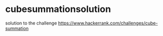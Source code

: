 # cubesummationsolution
solution to the challenge https://www.hackerrank.com/challenges/cube-summation
